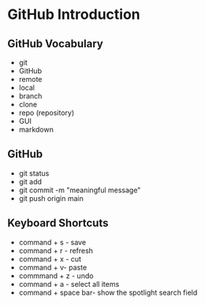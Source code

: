 # GitHub Introduction

## GitHub Vocabulary
- git
- GitHub
- remote
- local
- branch
- clone
- repo (repository)
- GUI
- markdown

## GitHub
- git status
- git add <file-name>
- git commit -m "meaningful message"
- git push origin main

## Keyboard Shortcuts
- command + s - save
- command + r - refresh
- command + x - cut
- command + v- paste
- commmand + z - undo
- command + a - select all items
- command + space bar- show the spotlight search field 
